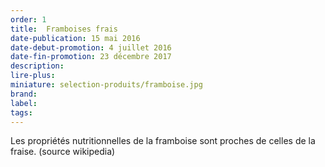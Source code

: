 ```yaml
---
order: 1
title:  Framboises frais
date-publication: 15 mai 2016
date-debut-promotion: 4 juillet 2016
date-fin-promotion: 23 décembre 2017
description: 
lire-plus: 
miniature: selection-produits/framboise.jpg
brand:
label: 
tags: 
---
```


<!--fin-excerpt-->
<!-- ******************************** -->
<!-- **** début contenu détaillé **** -->

Les propriétés nutritionnelles de la framboise sont proches de celles de la fraise. 
(source wikipedia)

<!-- **** fin contenu détaillé **** -->
<!-- ****************************** -->




